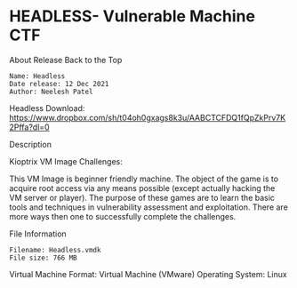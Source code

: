 # HEADLESS- Vulnerable Machine CTF



About Release
Back to the Top

    Name: Headless
    Date release: 12 Dec 2021
    Author: Neelesh Patel

   Headless
    Download: https://www.dropbox.com/sh/t04oh0gxags8k3u/AABCTCFDQ1fQpZkPrv7K2Pffa?dl=0
    

 

Description

Kioptrix VM Image Challenges:

This VM Image is beginner friendly machine. The object of the game is to acquire root access via any means possible (except actually hacking the VM server or player). The purpose of these games are to learn the basic tools and techniques in vulnerability assessment and exploitation. There are more ways then one to successfully complete the challenges.

File Information


    Filename: Headless.vmdk
    File size: 766 MB
    
Virtual Machine
    Format: Virtual Machine (VMware)
    Operating System: Linux

